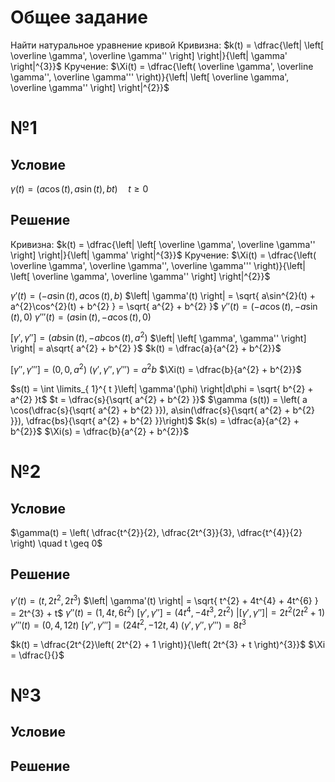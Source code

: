 # Общее задание
Найти натуральное уравнение кривой
Кривизна:
	$k(t) = \dfrac{\left| \left[ \overline \gamma', \overline \gamma'' \right] \right|}{\left| \gamma' \right|^{3}}$
Кручение:
	$\Xi(t) = \dfrac{\left( \overline \gamma', \overline \gamma'', \overline \gamma''' \right)}{\left| \left[ \overline \gamma', \overline \gamma'' \right] \right|^{2}}$
# №1
## Условие
$\gamma(t) = \left( a\cos(t), a\sin (t), bt \right) \quad t \geq 0$
## Решение
Кривизна:
	$k(t) = \dfrac{\left| \left[ \overline \gamma', \overline \gamma'' \right] \right|}{\left| \gamma' \right|^{3}}$
Кручение:
	$\Xi(t) = \dfrac{\left( \overline \gamma', \overline \gamma'', \overline \gamma''' \right)}{\left| \left[ \overline \gamma', \overline \gamma'' \right] \right|^{2}}$

$\gamma'(t) = \left( -a\sin(t), a\cos(t), b \right)$
$\left| \gamma'(t) \right| = \sqrt{ a\sin^{2}(t) + a^{2}\cos^{2}(t) + b^{2} } = \sqrt{ a^{2} + b^{2} }$
$\gamma''(t) = \left( -a\cos(t), -a\sin(t), 0 \right)$
$\gamma'''(t) = \left( a\sin(t), -a\cos(t), 0  \right)$

$\left[ \gamma', \gamma'' \right] = \left( ab\sin(t), -ab\cos(t), a^{2} \right)$
$\left| \left[ \gamma', \gamma'' \right] \right| = a\sqrt{ a^{2} + b^{2} }$
$k(t) = \dfrac{a}{a^{2} + b^{2}}$

$\left[ \gamma'', \gamma''' \right] = \left( 0, 0, a^{2} \right)$
$\left( \gamma', \gamma'', \gamma''' \right) = a^{2}b$
$\Xi(t) = \dfrac{b}{a^{2} + b^{2}}$

$s(t) = \int \limits_{ 1}^{ t }\left| \gamma'(\phi) \right|d\phi = \sqrt{ b^{2} + a^{2} }t$
$t = \dfrac{s}{\sqrt{ a^{2} + b^{2} }}$
$\gamma (s(t)) = \left( a \cos(\dfrac{s}{\sqrt{ a^{2} + b^{2} }}), a\sin(\dfrac{s}{\sqrt{ a^{2} + b^{2} }}), \dfrac{bs}{\sqrt{ a^{2} + b^{2} }}\right)$
$k(s) = \dfrac{a}{a^{2} + b^{2}}$
$\Xi(s) = \dfrac{b}{a^{2} + b^{2}}$
# №2
## Условие
$\gamma(t) = \left( \dfrac{t^{2}}{2}, \dfrac{2t^{3}}{3}, \dfrac{t^{4}}{2} \right) \quad t \geq 0$
## Решение
$\gamma'(t) = \left( t, 2t^{2}, 2t^{3} \right)$
$\left| \gamma'(t) \right| = \sqrt{ t^{2} + 4t^{4} + 4t^{6} } = 2t^{3} + t$
$\gamma''(t) = \left( 1, 4t, 6t^{2} \right)$
$\left[ \gamma', \gamma'' \right] = \left( 4t^{4}, -4t^{3}, 2t^{2} \right)$
$\left| \left[ \gamma', \gamma'' \right] \right| = 2t^{2}\left( 2t^{2} + 1 \right)$
$\gamma'''(t) = \left( 0, 4, 12t \right)$
$\left[ \gamma'', \gamma''' \right] = \left( 24t^{2}, -12t, 4 \right)$
$\left( \gamma', \gamma'', \gamma''' \right) = 8t^{3}$

$k(t) = \dfrac{2t^{2}\left( 2t^{2} + 1 \right)}{\left( 2t^{3} + t \right)^{3}}$
$\Xi = \dfrac{}{}$

# №3
## Условие
## Решение